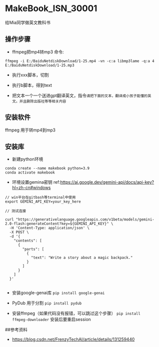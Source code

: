 # MakeBook_ISN_30001
给Mia同学做英文教科书

## 操作步骤
- ffmpeg把mp4转mp3
命令:
```
ffmpeg -i E:/BaiduNetdiskDownload/1-25.mp4 -vn -c:a libmp3lame -q:a 4 E:/BaiduNetdiskDownload/1-25.mp3
```
- 执行xxx脚本，切割
- 执行b脚本，得到text

- 把文本一个一个送进gpt翻译英文，指令`请把下面的文本，翻译成小孩子能懂的英文。并且删除出版社等等相关内容`


## 安装软件
ffmpeg  用于转mp4到mp3


## 安装库
- 新建python环境
```
conda create --name makebook python=3.9
conda activate makebook
```
- 环境设置gemina密钥
ref:https://ai.google.dev/gemini-api/docs/api-key?hl=zh-cn#windows
```
// win平台在gitbash等terminal中使用
export GEMINI_API_KEY=your_key_here

// 测试连接

curl "https://generativelanguage.googleapis.com/v1beta/models/gemini-2.0-flash:generateContent?key=${GEMINI_API_KEY}" \
  -H 'Content-Type: application/json' \
  -X POST \
  -d '{
    "contents": [
      {
        "parts": [
          {
            "text": "Write a story about a magic backpack."
          }
        ]
      }
    ]
  }'


```

- 安装google-genai库
`pip install google-genai`

- PyDub   用于分割
`pip install pydub`

- 安装ffmpeg（如果代码没有报错，可以跳过这个步骤）
`pip install ffmpeg-downloader`
安装后要重启session

##参考资料
- https://blog.csdn.net/FrenzyTechAI/article/details/131259440